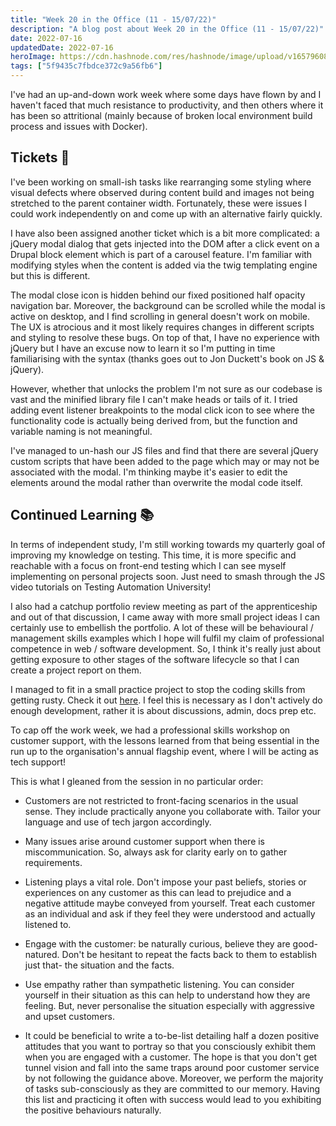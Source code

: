 ```yaml
---
title: "Week 20 in the Office (11 - 15/07/22)"
description: "A blog post about Week 20 in the Office (11 - 15/07/22)"
date: 2022-07-16
updatedDate: 2022-07-16
heroImage: https://cdn.hashnode.com/res/hashnode/image/upload/v1657960859525/CdG6UaiMx.jpg
tags: ["5f9435c7fbdce372c9a56fb6"]
---
```


I've had an up-and-down work week where some days have flown by and I haven't faced that much resistance to productivity, and then others where it has been so attritional (mainly because of broken local environment build process and issues with Docker). 

## Tickets 🎫
I've been working on small-ish tasks like rearranging some styling where visual defects where observed during content build and images not being stretched to the parent container width. Fortunately, these were issues I could work independently on and come up with an alternative fairly quickly. 

I have also been assigned another ticket which is a bit more complicated: a jQuery modal dialog that gets injected into the DOM after a click event on a Drupal block element which is part of a carousel feature. I'm familiar with modifying styles when the content is added via the twig templating engine but this is different.

The modal close icon is hidden behind our fixed positioned half opacity navigation bar. Moreover, the background can be scrolled while the modal is active on desktop, and I find scrolling in general doesn't work on mobile. The UX is atrocious and it most likely requires changes in different scripts and styling to resolve these bugs. On top of that, I have no experience with jQuery but I have an excuse now to learn it so I'm putting in time familiarising with the syntax (thanks goes out to Jon Duckett's book on JS & jQuery). 

However, whether that unlocks the problem I'm not sure as our codebase is vast and the minified library file I can't make heads or tails of it. I tried adding event listener breakpoints to the modal click icon to see where the functionality code is actually being derived from, but the function and variable naming is not meaningful. 

I've managed to un-hash our JS files and find that there are several jQuery custom scripts that have been added to the page which may or may not be associated with the modal. I'm thinking maybe it's easier to edit the elements around the modal rather than overwrite the modal code itself.

## Continued Learning 📚
In terms of independent study, I'm still working towards my quarterly goal of improving my knowledge on testing. This time, it is more specific and reachable with a focus on front-end testing which I can see myself implementing on personal projects soon. Just need to smash through the JS video tutorials on Testing Automation University!

I also had a catchup portfolio review meeting as part of the apprenticeship and out of that discussion, I came away with more small project ideas I can certainly use to embellish the portfolio. A lot of these will be behavioural / management skills examples which I hope will fulfil my claim of professional competence in web / software development. So, I think it's really just about getting exposure to other stages of the software lifecycle so that I can create a project report on them. 

I managed to fit in a small practice project to stop the coding skills from getting rusty. Check it out [here](https://github.com/wkan17012021/product-preview-card-component-main). I feel this is necessary as I don't actively do enough development, rather it is about discussions, admin, docs prep etc.

To cap off the work week, we had a professional skills workshop on customer support, with the lessons learned from that being essential in the run up to the organisation's annual flagship event, where I will be acting as tech support!

This is what I gleaned from the session in no particular order:

- Customers are not restricted to front-facing scenarios in the usual sense. They include practically anyone you collaborate with. Tailor your language and use of tech jargon accordingly. 

- Many issues arise around customer support when there is miscommunication. So, always ask for clarity early on to gather requirements.

- Listening plays a vital role. Don't impose your past beliefs, stories or experiences on any customer as this can lead to prejudice and a negative attitude maybe conveyed from yourself. Treat each customer as an individual and ask if they feel they were understood and actually listened to.

- Engage with the customer: be naturally curious, believe they are good-natured. Don't be hesitant to repeat the facts back to them to establish just that- the situation and the facts.

- Use empathy rather than sympathetic listening. You can consider yourself in their situation as this can help to understand how they are feeling. But, never personalise the situation especially with aggressive and upset customers.

- It could be beneficial to write a to-be-list detailing half a dozen positive attitudes that you want to portray so that you consciously exhibit them when you are engaged with a customer. The hope is that you don't get tunnel vision and fall into the same traps around poor customer service by not following the guidance above. Moreover, we perform the majority of tasks sub-consciously as they are committed to our memory. Having this list and practicing it often with success would lead to you exhibiting the positive behaviours naturally. 





